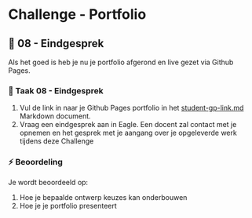 # Challenge - Portfolio
## :speech_balloon: 08 - Eindgesprek

Als het goed is heb je nu je portfolio afgerond en live gezet via Github Pages.

### :hammer: Taak 08 - Eindgesprek

1. Vul de link in naar je Github Pages portfolio in het [student-gp-link.md](student-gp-link.md) Markdown document.
2. Vraag een eindgesprek aan in Eagle. Een docent zal contact met je opnemen en het gesprek met je aangang over je opgeleverde werk tijdens deze Challenge

### :zap: Beoordeling

Je wordt beoordeeld op:  

1. Hoe je bepaalde ontwerp keuzes kan onderbouwen
2. Hoe je je portfolio presenteert